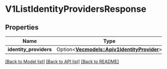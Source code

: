 # V1ListIdentityProvidersResponse

## Properties

Name | Type | Description | Notes
------------ | ------------- | ------------- | -------------
**identity_providers** | Option<[**Vec<models::Apiv1IdentityProvider>**](apiv1IdentityProvider.md)> |  | [optional]

[[Back to Model list]](../README.md#documentation-for-models) [[Back to API list]](../README.md#documentation-for-api-endpoints) [[Back to README]](../README.md)


